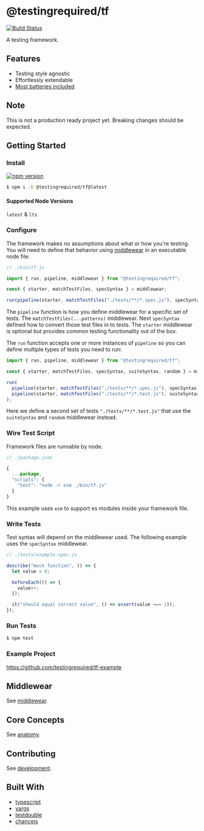 # @testingrequired/tf

[![Build Status](https://travis-ci.org/testingrequired/tf.svg?branch=master)](https://travis-ci.org/testingrequired/tf)

A testing framework.

## Features

- Testing style agnostic
- Effortlessly extendable
- [Most batteries included](MIDDLEWEAR.md)

## Note

This is not a production ready project yet. Breaking changes should be expected.

## Getting Started

### Install

[![npm version](https://badge.fury.io/js/%40testingrequired%2Ftf.svg)](https://badge.fury.io/js/%40testingrequired%2Ftf)

```bash
$ npm i -D @testingrequired/tf@latest
```

#### Supported Node Versions

`latest` & `lts`

### Configure

The framework makes no assumptions about what or how you're testing. You will need to define that behavior using [middlewear](MIDDLEWEAR.md) in an executable node file:

```javascript
// ./bin/tf.js

import { run, pipeline, middlewear } from "@testingrequired/tf";

const { starter, matchTestFiles, specSyntax } = middlewear;

run(pipeline(starter, matchTestFiles("./tests/**/*.spec.js"), specSyntax));
```

The `pipeline` function is how you define middlewear for a specific set of tests. The `matchTestFiles(...patterns)` middlewear. Next `specSyntax` defined how to convert those test files in to tests. The `starter` middlewear is optional but provides common testing functionality out of the box.

The `run` function accepts one or more instances of `pipeline` so you can define multiple types of tests you need to run:

```javascript
import { run, pipeline, middlewear } from "@testingrequired/tf";

const { starter, matchTestFiles, specSyntax, suiteSyntax, random } = middlewear;

run(
  pipeline(starter, matchTestFiles("./tests/**/*.spec.js"), specSyntax),
  pipeline(starter, matchTestFiles("./tests/**/*.test.js"), suiteSyntax, random)
);
```

Here we define a second set of tests `"./tests/**/*.test.js"` that use the `suiteSyntax` and `random` middlewear instead.

### Wire Test Script

Framework files are runnable by node.

```javascript
// ./package.json

{
  ...package,
  "scripts": {
    "test": "node -r esm ./bin/tf.js"
  }
}
```

This example uses `esm` to support es modules inside your framework file.

### Write Tests

Test syntax will depend on the middlewear used. The following example uses the `specSyntax` middlewear.

```javascript
// ./tests/example.spec.js

describe("mock function", () => {
  let value = 0;

  beforeEach(() => {
    value++;
  });

  it("should equal correct value", () => assert(value === 1));
});
```

### Run Tests

```bash
$ npm test
```

### Example Project

https://github.com/testingrequired/tf-example

## Middlewear

See [middlewear](MIDDLEWEAR.md).

## Core Concepts

See [anatomy](ANATOMY.md).

## Contributing

See [development](DEVELOPMENT.md).

## Built With

- [typescript](https://www.typescriptlang.org/)
- [yargs](https://github.com/yargs/yargs)
- [testdouble](https://github.com/testdouble/testdouble.js/)
- [chancejs](https://chancejs.com/)
